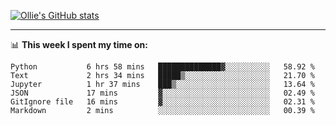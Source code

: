 <!--
**icedpanda/icedpanda** is a ✨ _special_ ✨ repository because its `README.md` (this file) appears on your GitHub profile.

Here are some ideas to get you started:

- 🔭 I’m currently working on ...
- 🌱 I’m currently learning ...
- 👯 I’m looking to collaborate on ...
- 🤔 I’m looking for help with ...
- 💬 Ask me about ...
- 📫 How to reach me: ...
- 😄 Pronouns: ...
- ⚡ Fun fact: ...
-->
[![Ollie's GitHub stats](https://github-readme-stats.vercel.app/api?username=icedpanda&count_private=true&show_icons=true&hide=prs)](https://github.com/icedpanda)

---
📊 **This week I spent my time on:**
<!--START_SECTION:waka-->

```text
Python           6 hrs 58 mins   ██████████████▓░░░░░░░░░░   58.92 %
Text             2 hrs 34 mins   █████▒░░░░░░░░░░░░░░░░░░░   21.70 %
Jupyter          1 hr 37 mins    ███▒░░░░░░░░░░░░░░░░░░░░░   13.64 %
JSON             17 mins         ▓░░░░░░░░░░░░░░░░░░░░░░░░   02.49 %
GitIgnore file   16 mins         ▓░░░░░░░░░░░░░░░░░░░░░░░░   02.31 %
Markdown         2 mins          ░░░░░░░░░░░░░░░░░░░░░░░░░   00.39 %
```

<!--END_SECTION:waka-->
